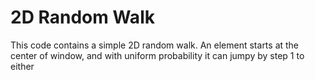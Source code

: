 # 2D Random Walk 

This code contains a simple 2D random walk. An element starts at the center of window, and with uniform probability it can jumpy by step $1$ to either  